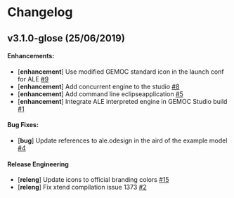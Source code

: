 # Changelog

## v3.1.0-glose (25/06/2019)

#### Enhancements:

- [**enhancement**] Use modified GEMOC standard icon in the launch conf for ALE [#9](https://github.com/eclipse/gemoc-studio-execution-ale/pull/9)
- [**enhancement**] Add concurrent engine to the studio [#8](https://github.com/eclipse/gemoc-studio-execution-ale/pull/8)
- [**enhancement**] Add command line eclipseapplication [#5](https://github.com/eclipse/gemoc-studio-execution-ale/pull/5)
- [**enhancement**] Integrate ALE interpreted engine in GEMOC Studio build [#1](https://github.com/eclipse/gemoc-studio-execution-ale/pull/1)

#### Bug Fixes:

- [**bug**] Update references to ale.odesign in the aird of the example model [#4](https://github.com/eclipse/gemoc-studio-execution-ale/pull/4)

#### Release Engineering

- [**releng**] Update icons to official branding colors [#15](https://github.com/eclipse/gemoc-studio-execution-ale/pull/15)
- [**releng**] Fix xtend compilation issue 1373 [#2](https://github.com/eclipse/gemoc-studio-execution-ale/pull/2)
